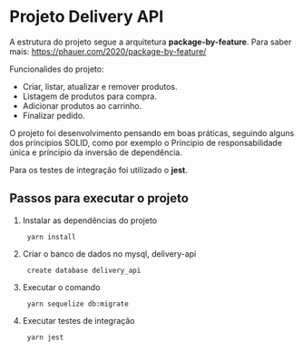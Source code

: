 # Projeto Delivery API

A estrutura do projeto segue a arquitetura **package-by-feature**. Para saber mais: https://phauer.com/2020/package-by-feature/

Funcionalides do projeto: 

* Criar, listar, atualizar e remover produtos.
* Listagem de produtos para compra.
* Adicionar produtos ao carrinho.
* Finalizar pedido.

O projeto foi desenvolvimento pensando em boas práticas, seguindo alguns dos príncipios SOLID, como por exemplo o Príncipio de responsabilidade única e príncipio da inversão de dependência.

Para os testes de integração foi utilizado o **jest**.

## Passos para executar o projeto 

1. Instalar as dependências do projeto 

        yarn install

2. Criar o banco de dados no mysql, delivery-api 

        create database delivery_api

3. Executar o comando 

        yarn sequelize db:migrate

4. Executar testes de integração 

        yarn jest